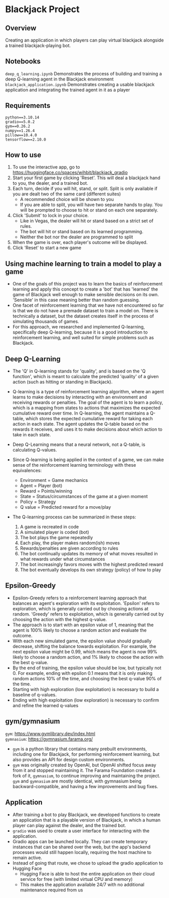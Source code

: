 # Blackjack Project

## Overview
Creating an application in which players can play virtual blackjack alongside a trained blackjack-playing bot.  

## Notebooks
`deep_q_learning.ipynb` Demonstrates the process of building and training a deep Q-learning agent in the Blackjack environment  
`blackjack_application.ipynb` Demonstrates creating a usable blackjack application and integrating the trained agent in it as a player  

## Requirements
```
python==3.10.14
gradio==5.0.2
gym==0.26.2
numpy==1.26.4
pillow==10.4.0
tensorflow==2.10.0
```

## How to use
1. To use the interactive app, go to https://huggingface.co/spaces/wihbit/blackjack_gradio  
2. Start your first game by clicking 'Reset'. This will deal a blackjack hand to you, the dealer, and a trained bot.  
3. Each turn, decide if you will hit, stand, or split. Split is only available if you are dealt two of the same card (different suites)
    - A recommended choice will be shown to you
    - If you are able to split, you will have two separate hands to play. You will be prompted to choose to hit or stand on each one separately.
5. Click 'Submit' to lock in your choice.
    - Like in Vegas, the dealer will hit or stand based on a strict set of rules.  
    - The bot will hit or stand based on its learned programming.
    - Neither the bot nor the dealer are programmed to split
6. When the game is over, each player's outcome will be displayed.
7. Click 'Reset' to start a new game

## Using machine learning to train a model to play a game

- One of the goals of this project was to learn the basics of reinforcement learning and apply this concept to create a 'bot' that has 'learned' the game of Blackjack well enough to make sensible decisions on its own. 'Sensible' in this case meaning better than random guessing.
- One facet of reinforcement learning that we have not encountered so far is that we do not have a premade dataset to train a model on. There is technically a dataset, but the dataset creates itself in the process of simulating thousands of games.
- For this approach, we researched and implemented Q-learning, specifically deep Q-learning, because it is a good introduction to reinforcement learning, and well suited for simple problems such as Blackjack.

## Deep Q-Learning

- The 'Q' in Q-learning stands for 'quality', and is based on the 'Q function', which is meant to calculate the predicted 'quality' of a given action (such as hitting or standing in Blackjack).
- Q-learning is a type of reinforcement learning algorithm, where an agent learns to make decisions by interacting with an environment and receiving rewards or penalties. The goal of the agent is to learn a policy, which is a mapping from states to actions that maximizes the expected cumulative reward over time. In Q-learning, the agent maintains a Q-table, which stores the expected cumulative reward for taking each action in each state. The agent updates the Q-table based on the rewards it receives, and uses it to make decisions about which action to take in each state.
- Deep Q-Learning means that a neural network, not a Q-table, is calculating Q-values.
- Since Q-learning is being applied in the context of a game, we can make sense of the reinforcement learning terminology with these equivalences:
    - Environment = Game mechanics
    - Agent = Player (bot)
    - Reward = Points/winning
    - State = Status/circumstances of the game at a given moment
    - Policy = Strategy
    - Q value = Predicted reward for a move/play

- The Q-learning process can be summarized in these steps:
    1. A game is recreated in code
    2. A simulated player is coded (bot)
    3. The bot plays the game repeatedly
    4. Each play, the player makes random(ish) moves
    5. Rewards/penalties are given according to rules
    6. The bot continually updates its memory of what moves resulted in what rewards under what circumstances
    7. The bot increasingly favors moves with the highest predicted reward
    8. The bot eventually develops its own strategy (policy) of how to play

## Epsilon-Greedy
- Epsilon-Greedy refers to a reinforcement learning approach that balances an agent's exploration with its exploitation. 'Epsilon' refers to exploration, which is generally carried out by choosing actions at random. 'Greedy' refers to exploitation, which is generally carried out by choosing the action with the highest q-value.
- The approach is to start with an epsilon value of 1, meaning that the agent is 100% likely to choose a random action and evaluate the outcome.
- With each new simulated game, the epsilon value should gradually decrease, shifting the balance towards exploitation. For example, the next epsilon value might be 0.99, which means the agent is now 99% likely to choose a random action, and 1% likely to choose the action with the best q-value.
- By the end of training, the epsilon value should be low, but typically not 0. For example, ending with epsilon 0.1 means that it is only making random actions 10% of the time, and choosing the best q-value 90% of the time.
- Starting with high exploration (low exploitation) is necessary to build a baseline of q-values.
- Ending with high exploitation (low exploration) is necessary to confirm and refine the learned q-values

## gym/gymnasium
`gym`: https://www.gymlibrary.dev/index.html  
`gymnasium`: https://gymnasium.farama.org/  
- `gym` is a python library that contains many prebuilt environments, including one for Blackjack, for performing reinforcement learning, but also provides an API for design custom environments.
- `gym` was originally created by OpenAI, but OpenAI shifted focus away from it and stopped maintaining it. The Farama Foundation created a fork of it, `gymnasium`, to continue improving and maintaining the project. `gym` and `gymnasium` are mostly identical, with gymnasium being backward-compatible, and having a few improvements and bug fixes.

## Application
- After training a bot to play Blackjack, we developed functions to create an application that is a playable version of Blackjack, in which a human player can play against the dealer, and the trained bot.
- `gradio` was used to create a user interface for interacting with the application.
- Gradio apps can be launched locally. They can create temporary instances that can be shared over the web, but the app's backend processes would still happen locally, requiring the host machine to remain active.
- Instead of going that route, we chose to upload the gradio application to Hugging Face
    - Hugging Face is able to host the entire application on their cloud service for free (with limited virtual CPU and memory)
    - This makes the application available 24/7 with no additional maintenance required from us

